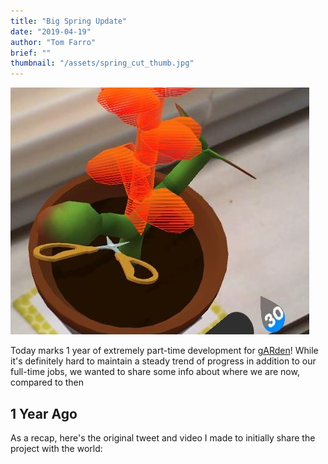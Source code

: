 ```yaml
---
title: "Big Spring Update"
date: "2019-04-19"
author: "Tom Farro"
brief: ""
thumbnail: "/assets/spring_cut_thumb.jpg"
---
```


![happy](../assets/spring_cut_thumb.jpg)

Today marks 1 year of extremely part-time development for [gARden][garden]! While it's definitely hard to maintain a steady trend of progress in addition to our full-time jobs, we wanted to share some info about where we are now, compared to then

<!--more-->

## 1 Year Ago

As a recap, here's the original tweet and video I made to initially share the project with the world:



[garden]: ../games/garden
[contact]: ../about/
